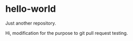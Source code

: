 # hello-world
Just another repository.

Hi, modification for the purpose to git pull request testing.
